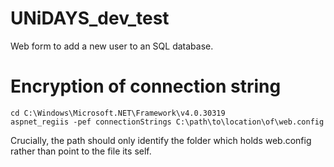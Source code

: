 # UNiDAYS_dev_test
Web form to add a new user to an SQL database.

# Encryption of connection string
```
cd C:\Windows\Microsoft.NET\Framework\v4.0.30319
aspnet_regiis -pef connectionStrings C:\path\to\location\of\web.config
```

Crucially, the path should only identify the folder which holds web.config rather than point to the file its self.
